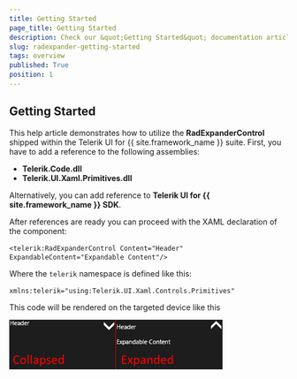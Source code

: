 ```yaml
---
title: Getting Started
page_title: Getting Started
description: Check our &quot;Getting Started&quot; documentation article for RadExpander for UWP control.
slug: radexpander-getting-started
tags: overview
published: True
position: 1
---
```


## Getting Started

This help article demonstrates how to utilize the **RadExpanderControl** shipped within the Telerik UI for {{ site.framework_name }} suite. First, you have to add a reference to the following assemblies:

* **Telerik.Code.dll**
* **Telerik.UI.Xaml.Primitives.dll**

Alternatively, you can add reference to **Telerik UI for {{ site.framework_name }} SDK**.

After references are ready you can proceed with the XAML declaration of the component:

	<telerik:RadExpanderControl Content="Header" ExpandableContent="Expandable Content"/>

Where the `telerik` namespace is defined like this:

	xmlns:telerik="using:Telerik.UI.Xaml.Controls.Primitives"

This code will be rendered on the targeted device like this

![ExpanderGettingStarted](images/expander-getting-started.png)
